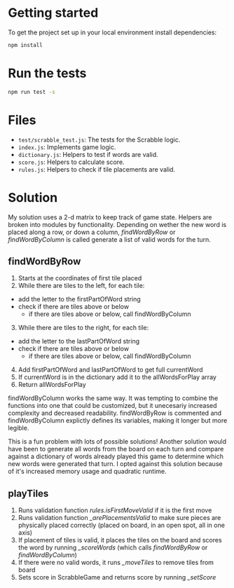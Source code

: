 # Getting started

To get the project set up in your local environment install dependencies:

```bash
npm install
```

# Run the tests

```bash
npm run test -s
```

# Files

- `test/scrabble_test.js`: The tests for the Scrabble logic.
- `index.js`: Implements game logic.
- `dictionary.js`: Helpers to test if words are valid.
- `score.js`: Helpers to calculate score.
- `rules.js`: Helpers to check if tile placements are valid.


# Solution

My solution uses a 2-d matrix to keep track of game state. Helpers are broken into modules by functionality. Depending on wether the new word is placed along a row, or down a column, *findWordByRow* or *findWordByColumn*  is called generate a list of valid words for the turn.


## findWordByRow
1. Starts at the coordinates of first tile placed
2. While there are tiles to the left, for each tile:
  * add the letter to the firstPartOfWord string
  * check if there are tiles above or below
    * if there are tiles above or below, call findWordByColumn
3. While there are tiles to the right, for each tile:
  * add the letter to the lastPartOfWord string
  * check if there are tiles above or below
    * if there are tiles above or below, call findWordByColumn
4. Add firstPartOfWord and lastPartOfWord to get full currentWord
5. If currentWord is in the dictionary add it to the allWordsForPlay array
6. Return allWordsForPlay

findWordByColumn works the same way. It was tempting to combine the functions into one that could be customized, but it unecesariy increased complexity and decreased readability. findWordByRow is commented and findWordByColumn explictly defines its variables, making it longer but more legible.

This is a fun problem with lots of possible solutions! Another solution would have been to generate all words from the board on each turn and compare against a dictionary of words already played this game to determine which new words were generated that turn. I opted against this solution because of it's increased memory usage and quadratic runtime.

## playTiles
1. Runs validation function *rules.isFirstMoveValid* if it is the first move
2. Runs validation function *_arePlacementsValid* to make sure pieces are physically placed correctly (placed on board, in an open spot, all in one axis)
3. If placement of tiles is valid, it places the tiles on the board and scores the word by running *_scoreWords* (which calls *findWordByRow* or *findWordByColumn*)
4. If there were no valid words, it runs *_moveTiles* to remove tiles from board
5. Sets score in ScrabbleGame and returns score by running *_setScore*
